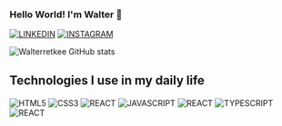 ### Hello World! I'm Walter 👋

[![LINKEDIN](https://img.shields.io/badge/LinkedIn-0077B5?style=for-the-badge&logo=linkedin&logoColor=white)](https://www.linkedin.com/in/walter-retke/) [![INSTAGRAM](https://img.shields.io/badge/Instagram-E4405F?style=for-the-badge&logo=instagram&logoColor=white)](https://www.instagram.com/walterretkee/)

![Walterretkee GitHub stats](https://github-readme-stats.vercel.app/api?username=walterretke&show_icons=true&theme=dracula)

## Technologies I use in my daily life


<div style="display: inline-block;">
  
  <img align="center" alt="HTML5" src="https://img.shields.io/badge/HTML5-E34F26?style=for-the-badge&logo=html5&logoColor=white" />

  <img align="center" alt="CSS3" src="https://img.shields.io/badge/CSS3-1572B6?style=for-the-badge&logo=css3&logoColor=white" />

  <img align="center" alt="REACT" src="https://img.shields.io/badge/Tailwind_CSS-38B2AC?style=for-the-badge&logo=tailwind-css&logoColor=white" />

  <img align="center" alt="JAVASCRIPT" src="https://img.shields.io/badge/JavaScript-F7DF1E?style=for-the-badge&logo=javascript&logoColor=black" />
  
  <img align="center" alt="REACT" src="https://img.shields.io/badge/PHP-777BB4?style=for-the-badge&logo=php&logoColor=white" />

  <img align="center" alt="TYPESCRIPT" src="https://img.shields.io/badge/TypeScript-007ACC?style=for-the-badge&logo=typescript&logoColor=white" />

  <img align="center" alt="REACT" src="https://img.shields.io/badge/React-20232A?style=for-the-badge&logo=react&logoColor=61DAFB" />

</div>
